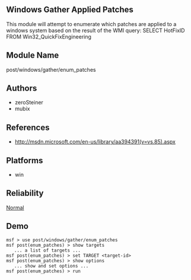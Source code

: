 ## Windows Gather Applied Patches

This module will attempt to enumerate which patches are 
applied to a windows system based on the result of the WMI 
query: SELECT HotFixID FROM Win32_QuickFixEngineering


## Module Name
post/windows/gather/enum_patches

## Authors
* zeroSteiner
* mubix


## References
* http://msdn.microsoft.com/en-us/library/aa394391(v=vs.85).aspx




## Platforms
* win

## Reliability
[Normal](https://github.com/rapid7/metasploit-framework/wiki/Exploit-Ranking)

## Demo

```
msf > use post/windows/gather/enum_patches
msf post(enum_patches) > show targets
   ... a list of targets ...
msf post(enum_patches) > set TARGET <target-id>
msf post(enum_patches) > show options
   ... show and set options ...
msf post(enum_patches) > run
```
    
    